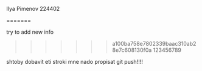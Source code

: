 Ilya Pimenov 224402

=======

try to add new info
>>>>>>> a100ba758e7802339baac310ab28e7c608130f0a
123456789


shtoby dobavit eti stroki mne nado propisat git push!!!!